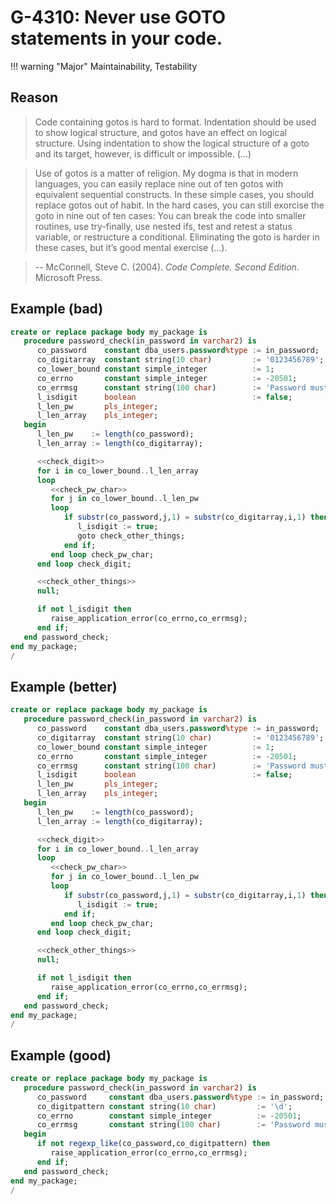 # G-4310: Never use GOTO statements in your code.

!!! warning "Major"
    Maintainability, Testability

## Reason

>Code containing gotos is hard to format. Indentation should be used to show logical structure, and gotos have an effect on logical structure. Using indentation to show the logical structure of a goto and its target, however, is difficult or impossible. (...)

>Use of gotos is a matter of religion. My dogma is that in modern languages, you can easily replace nine out of ten gotos with equivalent sequential constructs. In these simple cases, you should replace gotos out of habit. In the hard cases, you can still exorcise the goto in nine out of ten cases: You can break the code into smaller routines, use try-finally, use nested ifs, test and retest a status variable, or restructure a conditional. Eliminating the goto is harder in these cases, but it’s good mental exercise (...).

>-- McConnell, Steve C. (2004). _Code Complete. Second Edition_. Microsoft Press.

## Example (bad)

``` sql
create or replace package body my_package is
   procedure password_check(in_password in varchar2) is
      co_password    constant dba_users.password%type := in_password;
      co_digitarray  constant string(10 char)         := '0123456789';
      co_lower_bound constant simple_integer          := 1;
      co_errno       constant simple_integer          := -20501;
      co_errmsg      constant string(100 char)        := 'Password must contain a digit.';
      l_isdigit      boolean                          := false;
      l_len_pw       pls_integer;
      l_len_array    pls_integer;
   begin
      l_len_pw    := length(co_password);
      l_len_array := length(co_digitarray);

      <<check_digit>>
      for i in co_lower_bound..l_len_array
      loop
         <<check_pw_char>>
         for j in co_lower_bound..l_len_pw
         loop
            if substr(co_password,j,1) = substr(co_digitarray,i,1) then
               l_isdigit := true;
               goto check_other_things;
            end if;
         end loop check_pw_char;
      end loop check_digit;

      <<check_other_things>>
      null;

      if not l_isdigit then
         raise_application_error(co_errno,co_errmsg);
      end if;
   end password_check;
end my_package;
/
```

## Example (better)

``` sql
create or replace package body my_package is
   procedure password_check(in_password in varchar2) is
      co_password    constant dba_users.password%type := in_password;
      co_digitarray  constant string(10 char)         := '0123456789';
      co_lower_bound constant simple_integer          := 1;
      co_errno       constant simple_integer          := -20501;
      co_errmsg      constant string(100 char)        := 'Password must contain a digit.';
      l_isdigit      boolean                          := false;
      l_len_pw       pls_integer;
      l_len_array    pls_integer;
   begin
      l_len_pw    := length(co_password);
      l_len_array := length(co_digitarray);

      <<check_digit>>
      for i in co_lower_bound..l_len_array
      loop
         <<check_pw_char>>
         for j in co_lower_bound..l_len_pw
         loop
            if substr(co_password,j,1) = substr(co_digitarray,i,1) then
               l_isdigit := true;
            end if;
         end loop check_pw_char;
      end loop check_digit;

      <<check_other_things>>
      null;

      if not l_isdigit then
         raise_application_error(co_errno,co_errmsg);
      end if;
   end password_check;
end my_package;
/
```

## Example (good)

``` sql
create or replace package body my_package is
   procedure password_check(in_password in varchar2) is
      co_password     constant dba_users.password%type := in_password;
      co_digitpattern constant string(10 char)         := '\d';
      co_errno        constant simple_integer          := -20501;
      co_errmsg       constant string(100 char)        := 'Password must contain a digit.';
   begin
      if not regexp_like(co_password,co_digitpattern) then
         raise_application_error(co_errno,co_errmsg);
      end if;
   end password_check;
end my_package;
/
```